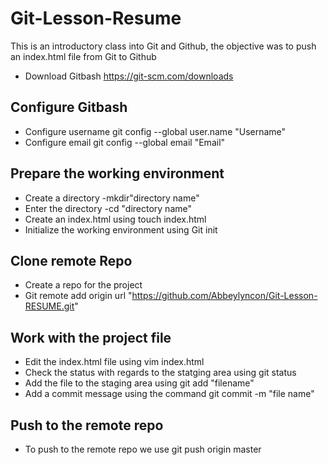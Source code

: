# Git-Lesson-Resume  
This is an introductory class into Git and Github, the objective was to push an index.html file from Git to Github  
- Download Gitbash https://git-scm.com/downloads
## Configure Gitbash  
- Configure username git config --global user.name "Username"
- Configure email git config --global email "Email"
## Prepare the working environment  
- Create a directory -mkdir"directory name"
- Enter the directory -cd "directory name"
- Create an index.html using touch index.html
- Initialize the working environment using Git init
## Clone remote Repo  
- Create a repo for the project
- Git remote add origin url "https://github.com/Abbeylyncon/Git-Lesson-RESUME.git"
## Work with the project file  
- Edit the index.html file using vim index.html
- Check the status with regards to the statging area using git status
- Add the file to the staging area using git add "filename"
- Add a commit message using the command git commit -m "file name"
## Push to the remote repo  
- To push to the remote repo we use git push origin master  
